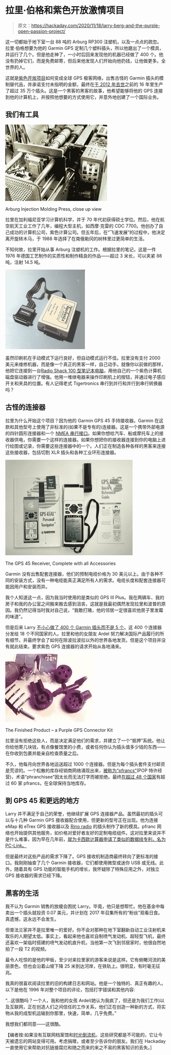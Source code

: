 # 拉里·伯格和紫色开放激情项目

> 原文：<https://hackaday.com/2020/11/18/larry-berg-and-the-purple-open-passion-project/>

这一切都始于地下室一台 88 吨的 Arburg RP300 注塑机，以及一点点的疏忽。拉里·伯格想要为他的 Garmin GPS 定制几个塑料插头，所以他磨出了一个模具，并运行了几个。但是他走神了，一小时后回来发现他的机器已经做了 400 个。他没有扔掉它们，而是免费邮寄，但后来他发现人们开始向他扔钱，让他做更多。全世界的人。

这就是[紫色开放项目](https://web.archive.org/web/20120415185939/http://pfranc.com/projects/g45contr/g45_idx.htm)如何变成全球 GPS 极客网络，出售古怪的 Garmin 插头的模制替代品，并承诺支付未指明的金额，最终在[于 2012 年去世](https://forums.qrz.com/index.php?threads/larry-berg-of-purple-computing-sk.363559/)之前的 16 年里生产了超过 35 万个插头。这是一个黑客的黑客的故事，他希望能够将他的 GPS 连接到他的计算机上，并按照他想要的方式使用它，并意外地创建了一个国际业务。

## 我们有工具

![](img/32a4d60e32bac83f8977c2e2795ed439.png)

Arburg Injection Molding Press, close up view

拉里在加利福尼亚学习计算机科学，并于 70 年代初获得硕士学位。然后，他在航空航天工业工作了几年，编程大型主机，如西摩·克雷的 CDC 7700。他创办了自己成功的计算机公司，紫色计算公司。但五年后，在“飞速发展”的过程中，他决定离开旋转木马，于 1988 年选择了在南俄勒冈的树林里过更简单的生活。

不知何故，拉里开始从事 Arburg 注塑机的工作。根据拉里的笔记，这是一件 1976 年德国工艺制作的实质性和制作精良的作品——超过 3 米长，可以夹紧 88 吨，注射 14.5 吨。

[![](img/8541421eb17f1d6f608fb3f39e2d87a5.png)](https://hackaday.com/wp-content/uploads/2020/10/tiger-775.jpg)

虽然印刷机在手动模式下运行良好，但自动模式运行不佳。拉里没有支付 2000 美元来维修机器，而是像一个真正的黑客一样，自己动手。就像你以前做的那样，他把它连接到一台[Radio Shack 100 型笔记本电脑](https://en.wikipedia.org/wiki/TRS-80_Model_100)，用他自己的一个紫色计算机磁盘驱动器进行了增强。他用一堆继电器来操作印刷机上的按钮，并通过电子感应开关和夹具的位置。有人记得老式 Tigertronics 串行到并行和并行到串行转换器吗？

## 古怪的连接器

拉里为什么开始这个项目？因为他的 Garmin GPS 45 手持接收器。Garmin 在这款和其他型号上使用了非标准的(如果不是专有的)连接器。这是一个携带外部电源的四针圆形连接器和一个 [NMEA 串行接口](https://en.wikipedia.org/wiki/NMEA_0183)。如果你想给汽车、船或摩托车上的接收器供电，你需要一个这样的连接器。如果你想把你的接收器连接到你的电脑上进行绘图或记录，你需要这些连接器中的一个。人们正在制造各种各样的黑客来连接这些接收器，包括切割 XLR 插头和各种工业环形连接器。

![](img/e15d6e88bbfb7ffb3ef09bda5c0418e8.png)

The GPS 45 Receiver, Complete with all Accessories

Garmin 没有出售配套连接器，他们的预制电缆价格为 30 美元以上。由于各种不同的安装方式，没有一种电缆能真正满足所有人的需求。电缆长度和配套连接器可能因用户和安装而异。

我个人知道这一点，因为我当时使用的是类似的 GPS III Plus。我在两辆车、我的房子和我的办公室之间搬来搬去感到沮丧，这就是我最初偶然发现拉里和波普的原因。我仍然记得当时我对自己说，“我敢打赌，他的邻居一定很喜欢他房子里发霉的味道”。

但是后来 Larry [不小心做了 400 个 Garmin 插头而不是 5 个](https://web.archive.org/web/20120721174602/http://pfranc.com/projects/g45contr/g45story.htm)。这 400 个连接器分发给 18 个不同国家的人。拉里和他的女朋友 Ardel 努力解决国际产品履行的所有细节，并最终学会了如何在除波拉波拉以外的世界各地发货。但是这个项目并没有就此结束。要求紫色 GPS 连接器的请求开始从各地涌来。

![](img/9fa114215f0bbba860079e2684d03620.png)

The Finished Product – a Purple GPS Connector Kit

拉里没有拒绝这些人，而是决定满足他们的需求，并建立了一个“抵押”系统。他让你给他寄几块钱，有点像餐馆里的小费，或者任何你认为插头值多少钱的东西——在你收到包裹并能亲自检查质量之后。

不久，他每月向世界各地运送超过 1000 个连接器。但是为每个插头套件支付邮资是荒谬的。一个松散的库存经销商网络涌现出来，[被称为“pfrancs”](https://web.archive.org/web/20120430082757/http://pfranc.com/projects/g45contr/pfranc.htm)(POP 特许经营)，术语“phranchisee”因太长而无法打字而被拒绝。最终[在超过 48 个国家](https://web.archive.org/web/20120219045116/http://www.pfranc.com/cgi-bin/list)有超过 60 家 pfrancs，在全球保持当地库存。

## 到 GPS 45 和更远的地方

Larry 并不满足于自己的荣誉，他继续扩展 GPS 连接器产品。虽然最初的插头可以与十几种 Garmin GPS 接收器配合使用，但更新的型号正在出现。他为连接 eMap 和 eTrex GPS 接收器以及 [Rino radio](https://buy.garmin.com/en-US/US/p/533999) 的插头制作了新的模具。pfranc 网络也开始提供其他服务，如价格对爱好者友好的定制电缆组件。这对拉里来说并不是什么难事，因为早在几年前，[就为卡西欧计算器申请了类似的数据线专利，名为 PC-Link。](https://patentimages.storage.googleapis.com/93/cc/a2/7b39efe450ff23/US5504864.pdf)

但是最终对这些产品的需求下降了。GPS 接收机制造商最终转向了更标准的接口。我刚刚抽查了几个 Garmin 接收器，它们都使用微型或迷你 USB 或无线。此外，随着具有 GPS 功能的智能手机的增长，我怀疑除了特殊应用之外，对独立 GPS 接收器的需求已经下降。

## 黑客的生活

我不认为 Garmin 销售的放缓会困扰 Larry。毕竟，他只是想帮忙。他在基金中每卖出一个插头就投资 0.07 美元，并计划在 2017 年召集所有的“粉丝”观看日食。真遗憾，这永远不会发生。

但普法兰家并不是拉里唯一的爱好。你不会对那种在地下室翻新自动工业注射机来取乐的人期望太低。事实上，看起来他也喜欢自制喷气发动机、超轻型飞机，最终还喜欢一架临时搭建的喷气发动机直升机，当他第一次飞到邻居家时，他很自然地拍了一段 T2 的视频。

最令人吃惊的是他的甲板，至少对来拉里家的游客来说是这样。它有俯瞰河流的美丽景色，但也会沿着山坡下降 25 米到达河岸，在铁轨上。很明显，有时毫无征兆。

我真的很喜欢阅读拉里的旧的构建日志和网站。他是一个独特的、真正有趣的人。以下是他在 1996 年对整个项目的评论，包括打字错误和其他内容:

“…这很酷吗？一个人，我和他的女孩 Ardel(她认为我疯了，但还是为我们工作)以及互联网，正在创造人们之间信任的工作关系，他们正在创造一种新的方式，将实物从我的成型机运输到你那里，快速，简单，几乎免费。”

我想我们都同意——这很酷。

【编者按:如果没有互联网档案馆和[时光倒流机](https://web.archive.org/)，这些研究都是不可能的，它让今天被遗忘的网站变得可用。考虑捐赠，或者至少告诉你的朋友。我们在 Hackaday 一直使用它来帮助对抗链接腐烂和随之而来的来之不易的黑客知识的丢失。]